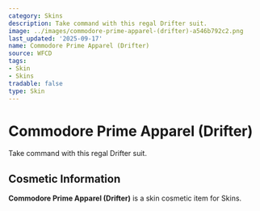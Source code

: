 ```yaml
---
category: Skins
description: Take command with this regal Drifter suit.
image: ../images/commodore-prime-apparel-(drifter)-a546b792c2.png
last_updated: '2025-09-17'
name: Commodore Prime Apparel (Drifter)
source: WFCD
tags:
- Skin
- Skins
tradable: false
type: Skin
---
```


# Commodore Prime Apparel (Drifter)

Take command with this regal Drifter suit.

## Cosmetic Information

**Commodore Prime Apparel (Drifter)** is a skin cosmetic item for Skins.

